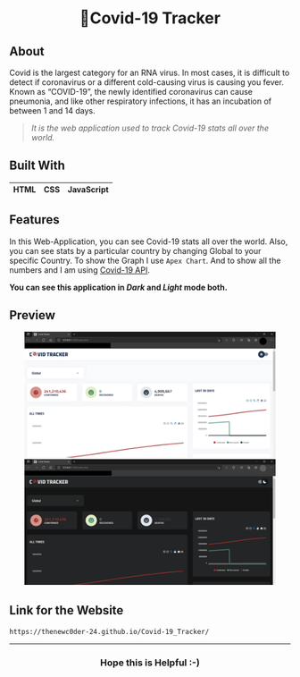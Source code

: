 <h1 align="Center">🦠Covid-19 Tracker</h1>

## About
Covid is the largest category for an RNA virus. In most cases, it is difficult to detect if coronavirus or a different cold-causing virus is causing you fever.
Known as “COVID-19”, the newly identified coronavirus can cause pneumonia, and like other respiratory infections, it has an incubation of between 1 and 14 days.

>_It is the web application used to track Covid-19 stats all over the world._

## Built With
|HTML |CSS |JavaScript |
|--- |--- |--- |

## Features
In this Web-Application, you can see Covid-19 stats all over the world. Also, you can see stats by a particular country by changing Global to your specific Country. 
To show the Graph I use `Apex Chart`. And to show all the numbers and I am using [Covid-19 API](https://covid19api.com/ "Covid-19 API"). 

**You can see this application in _Dark_ and _Light_ mode both.**

## Preview
<p align="Center">
  <img src="https://github.com/TheNewC0der-24/Covid-19_Tracker/blob/master/Preview-1.png" width="450">
  <img src="https://github.com/TheNewC0der-24/Covid-19_Tracker/blob/master/Preview-2.png" width="450">
</p>

## Link for the Website
```
https://thenewc0der-24.github.io/Covid-19_Tracker/
```

***
<h3 align="Center">Hope this is Helpful :-)</h3>

